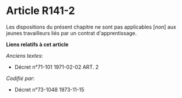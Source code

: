 # Article R141-2

Les dispositions du présent chapitre ne sont pas applicables [*non*] aux jeunes travailleurs liés par un contrat
d'apprentissage.

**Liens relatifs à cet article**

_Anciens textes_:

  - Décret n°71-101 1971-02-02 ART. 2

_Codifié par_:

  - Décret n°73-1048 1973-11-15
